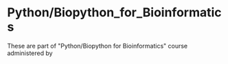 # Python/Biopython_for_Bioinformatics

These are part of "Python/Biopython for Bioinformatics" course administered by 
